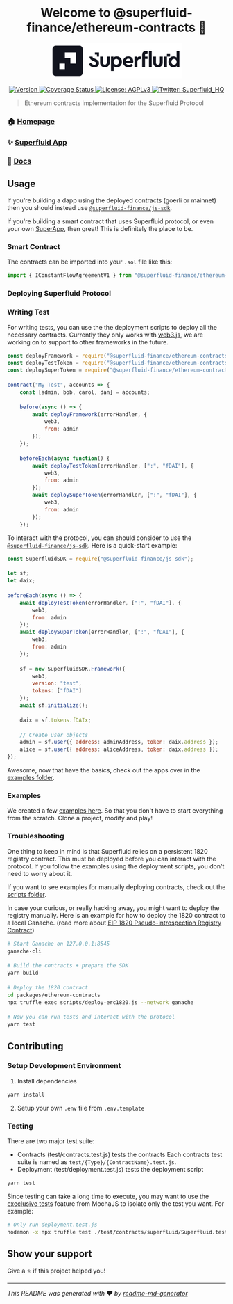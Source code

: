 <h1 align="center">Welcome to @superfluid-finance/ethereum-contracts 👋
</h1>
<div align="center">
<img  width="300" padding="0 0 10px" alt="Superfluid logo" src="/sf-logo.png" />
<p>
  <a href="https://www.npmjs.com/package/@superfluid-finance/ethereum-contracts" target="_blank">
    <img alt="Version" src="https://img.shields.io/npm/v/@superfluid-finance/ethereum-contracts.svg">
  </a>
  <a href='https://coveralls.io/github/superfluid-finance/protocol-monorepo?branch=dev'>
    <img src='https://coveralls.io/repos/github/superfluid-finance/protocol-monorepo/badge.svg?branch=dev' alt='Coverage Status' />
  </a>
  <a href="#" target="_blank">
    <img alt="License: AGPLv3" src="https://img.shields.io/badge/License-AGPL%20v3-blue.svg" />
  </a>
  <a href="https://twitter.com/Superfluid_HQ/status/" target="_blank">
    <img alt="Twitter: Superfluid_HQ" src="https://img.shields.io/twitter/follow/Superfluid_HQ.svg?style=social" />
  </a>
</p>
</div>

> Ethereum contracts implementation for the Superfluid Protocol

### 🏠 [Homepage](https://superfluid.finance)

### ✨ [Superfluid App](https://app.superfluid.finance/)

### 📖 [Docs](https://docs.superfluid.finance)

## Usage

If you're building a dapp using the deployed contracts (goerli or mainnet) then you should instead use [`@superfluid-finance/js-sdk`](/packages/js-sdk).

If you're building a smart contract that uses Superfluid protocol,
or even your own [SuperApp](https://docs.superfluid.finance/), then great! This is definitely the place to be.

### Smart Contract

The contracts can be imported into your `.sol` file like this:

```js
import { IConstantFlowAgreementV1 } from "@superfluid-finance/ethereum-contracts/contracts/interfaces/agreements/IConstantFlowAgreementV1.sol";
```

### Deploying Superfluid Protocol



### Writing Test

For writing tests, you can use the the deployment scripts to deploy all the necessary contracts. Currently they only works with [web3.js](https://github.com/ChainSafe/web3.js),
we are working on to support to other frameworks in the future.

```js
const deployFramework = require("@superfluid-finance/ethereum-contracts/scripts/deploy-framework");
const deployTestToken = require("@superfluid-finance/ethereum-contracts/scripts/deploy-test-token");
const deploySuperToken = require("@superfluid-finance/ethereum-contracts/scripts/deploy-super-token");

contract("My Test", accounts => {
    const [admin, bob, carol, dan] = accounts;

    before(async () => {
        await deployFramework(errorHandler, {
            web3,
            from: admin
        });
    });

    beforeEach(async function() {
        await deployTestToken(errorHandler, [":", "fDAI"], {
            web3,
            from: admin
        });
        await deploySuperToken(errorHandler, [":", "fDAI"], {
            web3,
            from: admin
        });
    });
```

To interact with the protocol, you can should consider to use the
[`@superfluid-finance/js-sdk`](/packages/js-sdk). Here is a quick-start example:

```js
const SuperfluidSDK = require("@superfluid-finance/js-sdk");

let sf;
let daix;

beforeEach(async () => {
    await deployTestToken(errorHandler, [":", "fDAI"], {
        web3,
        from: admin
    });
    await deploySuperToken(errorHandler, [":", "fDAI"], {
        web3,
        from: admin
    });

    sf = new SuperfluidSDK.Framework({
        web3,
        version: "test",
        tokens: ["fDAI"]
    });
    await sf.initialize();

    daix = sf.tokens.fDAIx;

    // Create user objects
    admin = sf.user({ address: adminAddress, token: daix.address });
    alice = sf.user({ address: aliceAddress, token: daix.address });
});
```

Awesome, now that have the basics, check out the apps over in the [examples folder](https://github.com/superfluid-finance/protocol-monorepo/tree/dev/examples).

### Examples

We created a few [examples here](/examples). So that you don't have to start everything
from the scratch. Clone a project, modify and play!

### Troubleshooting

One thing to keep in mind is that Superfluid relies on a persistent 1820 registry contract. This must be deployed before you can interact with the protocol. If you follow the examples using the deployment scripts, you don't need to worry about it.

If you want to see examples for manually deploying contracts, check out the [scripts folder](https://github.com/superfluid-finance/protocol-monorepo/tree/dev/packages/ethereum-contracts/scripts).

In case your curious, or really hacking away, you might want to deploy the registry manually. Here is an example for how to deploy the 1820 contract to a local Ganache. (read more about [EIP 1820 Pseudo-introspection Registry Contract](https://eips.ethereum.org/EIPS/eip-1820))

```bash
# Start Ganache on 127.0.0.1:8545
ganache-cli

# Build the contracts + prepare the SDK
yarn build

# Deploy the 1820 contract
cd packages/ethereum-contracts
npx truffle exec scripts/deploy-erc1820.js --network ganache

# Now you can run tests and interact with the protocol
yarn test
```

## Contributing

### Setup Development Environment

1. Install dependencies
```sh
yarn install
```

2. Setup your own `.env` file from `.env.template`

### Testing

There are two major test suite:

-   Contracts (test/contracts.test.js) tests the contracts
    Each contracts test suite is named as `test/{Type}/{ContractName}.test.js`.
-   Deployment (test/deployment.test.js) tests the deployment script

```bash
yarn test
```

Since testing can take a long time to execute, you may want to use the [execlusive tests](https://mochajs.org/#exclusive-tests) feature from MochaJS to isolate only the test you want. For example:

```bash
# Only run deployment.test.js
nodemon -x npx truffle test ./test/contracts/superfluid/Superfluid.test.js
```

## Show your support

Give a ⭐️ if this project helped you!

---

_This README was generated with ❤️ by [readme-md-generator](https://github.com/kefranabg/readme-md-generator)_
